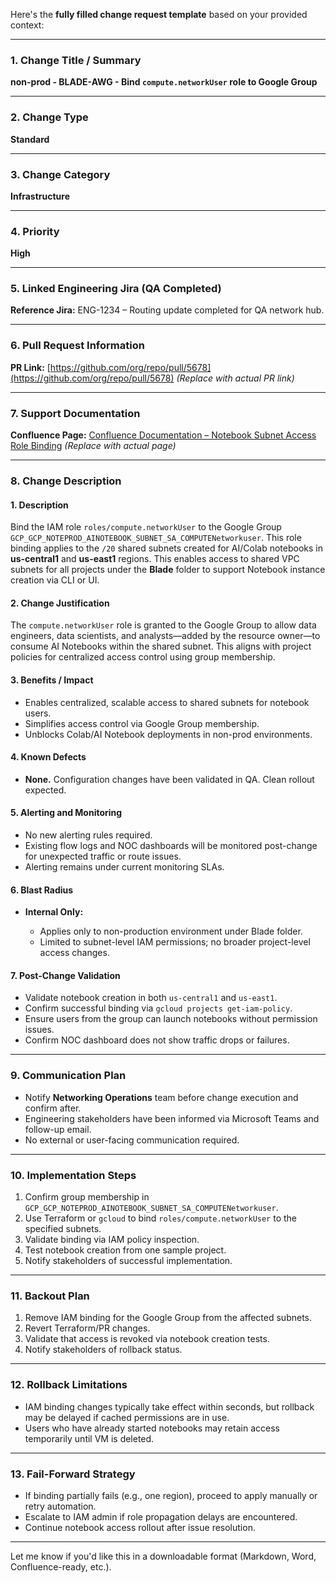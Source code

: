 Here's the **fully filled change request template** based on your provided context:

---

### 1. Change Title / Summary

**non-prod - BLADE-AWG - Bind `compute.networkUser` role to Google Group**

---

### 2. Change Type

**Standard**

---

### 3. Change Category

**Infrastructure**

---

### 4. Priority

**High**

---

### 5. Linked Engineering Jira (QA Completed)

**Reference Jira:** ENG-1234 – Routing update completed for QA network hub.

---

### 6. Pull Request Information

**PR Link:** [https://github.com/org/repo/pull/5678](https://github.com/org/repo/pull/5678) *(Replace with actual PR link)*

---

### 7. Support Documentation

**Confluence Page:** [Confluence Documentation – Notebook Subnet Access Role Binding](https://confluence.company.com/display/GCP/NotebookSubnetRoleBinding) *(Replace with actual page)*

---

### 8. Change Description

#### 1. Description

Bind the IAM role `roles/compute.networkUser` to the Google Group `GCP_GCP_NOTEPROD_AINOTEBOOK_SUBNET_SA_COMPUTENetworkuser`. This role binding applies to the `/20` shared subnets created for AI/Colab notebooks in **us-central1** and **us-east1** regions. This enables access to shared VPC subnets for all projects under the **Blade** folder to support Notebook instance creation via CLI or UI.

#### 2. Change Justification

The `compute.networkUser` role is granted to the Google Group to allow data engineers, data scientists, and analysts—added by the resource owner—to consume AI Notebooks within the shared subnet. This aligns with project policies for centralized access control using group membership.

#### 3. Benefits / Impact

* Enables centralized, scalable access to shared subnets for notebook users.
* Simplifies access control via Google Group membership.
* Unblocks Colab/AI Notebook deployments in non-prod environments.

#### 4. Known Defects

* **None.** Configuration changes have been validated in QA. Clean rollout expected.

#### 5. Alerting and Monitoring

* No new alerting rules required.
* Existing flow logs and NOC dashboards will be monitored post-change for unexpected traffic or route issues.
* Alerting remains under current monitoring SLAs.

#### 6. Blast Radius

* **Internal Only:**

  * Applies only to non-production environment under Blade folder.
  * Limited to subnet-level IAM permissions; no broader project-level access changes.

#### 7. Post-Change Validation

* Validate notebook creation in both `us-central1` and `us-east1`.
* Confirm successful binding via `gcloud projects get-iam-policy`.
* Ensure users from the group can launch notebooks without permission issues.
* Confirm NOC dashboard does not show traffic drops or failures.

---

### 9. Communication Plan

* Notify **Networking Operations** team before change execution and confirm after.
* Engineering stakeholders have been informed via Microsoft Teams and follow-up email.
* No external or user-facing communication required.

---

### 10. Implementation Steps

1. Confirm group membership in `GCP_GCP_NOTEPROD_AINOTEBOOK_SUBNET_SA_COMPUTENetworkuser`.
2. Use Terraform or `gcloud` to bind `roles/compute.networkUser` to the specified subnets.
3. Validate binding via IAM policy inspection.
4. Test notebook creation from one sample project.
5. Notify stakeholders of successful implementation.

---

### 11. Backout Plan

1. Remove IAM binding for the Google Group from the affected subnets.
2. Revert Terraform/PR changes.
3. Validate that access is revoked via notebook creation tests.
4. Notify stakeholders of rollback status.

---

### 12. Rollback Limitations

* IAM binding changes typically take effect within seconds, but rollback may be delayed if cached permissions are in use.
* Users who have already started notebooks may retain access temporarily until VM is deleted.

---

### 13. Fail-Forward Strategy

* If binding partially fails (e.g., one region), proceed to apply manually or retry automation.
* Escalate to IAM admin if role propagation delays are encountered.
* Continue notebook access rollout after issue resolution.

---

Let me know if you'd like this in a downloadable format (Markdown, Word, Confluence-ready, etc.).
